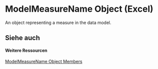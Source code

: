 
# ModelMeasureName Object (Excel)

An object representing a measure in the data model. 


## Siehe auch


#### Weitere Ressourcen


[ModelMeasureName Object Members](http://msdn.microsoft.com/library/64d9060d-6066-b06b-8cc5-f94efe591185%28Office.15%29.aspx)